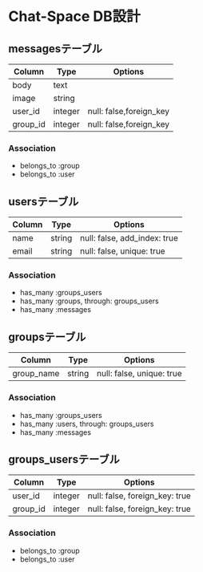 # Chat-Space DB設計
## messagesテーブル
|Column|Type|Options|
|------|----|-------|
|body|text|
|image|string|
|user_id|integer|null: false,foreign_key|
|group_id|integer|null: false,foreign_key|
### Association
- belongs_to :group
- belongs_to :user

## usersテーブル
Column|Type|Options|
|------|----|-------|
name|string|null: false, add_index: true|
email|string|null: false, unique: true|
### Association
- has_many :groups_users
- has_many :groups, through: groups_users
- has_many :messages

## groupsテーブル
Column|Type|Options|
|------|----|-------|
group_name|string|null: false, unique: true|
### Association
- has_many :groups_users
- has_many :users, through: groups_users
- has_many :messages

## groups_usersテーブル
Column|Type|Options|
|------|----|-------|
user_id|integer|null: false, foreign_key: true|
group_id|integer|null: false, foreign_key: true|
### Association
- belongs_to :group
- belongs_to :user